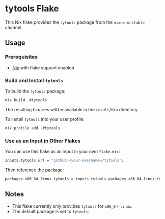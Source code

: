 # tytools Flake

This Nix flake provides the `tytools` package from the `nixos-unstable` channel.

## Usage

### Prerequisites

- [Nix](https://nixos.org/download.html) with flake support enabled.

### Build and Install `tytools`

To build the `tytools` package:

```sh
nix build .#tytools
```

The resulting binaries will be available in the `result/bin` directory.

To install `tytools` into your user profile:

```sh
nix profile add .#tytools
```

### Use as an Input in Other Flakes

You can use this flake as an input in your own `flake.nix`:

```nix
inputs.tytools.url = "github:<your-username>/tytools";
```

Then reference the package:

```nix
packages.x86_64-linux.tytools = inputs.tytools.packages.x86_64-linux.tytools;
```

## Notes

- This flake currently only provides `tytools` for `x86_64-linux`.
- The default package is set to `tytools`.

